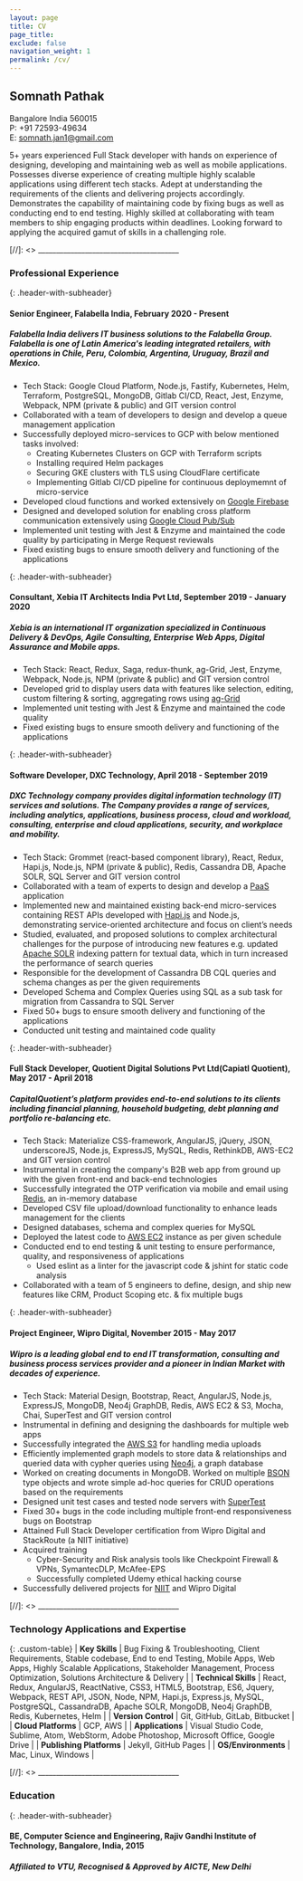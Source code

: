 ```yaml
---
layout: page
title: CV
page_title:
exclude: false
navigation_weight: 1
permalink: /cv/
---
```


<!-- [Download CV](/path/to/cv.pdf) -->

## Somnath Pathak

Bangalore India 560015  
P: +91 72593-49634  
E: somnath.jan1@gmail.com  

5+ years experienced Full Stack developer with hands on experience of designing, developing and maintaining web as well as mobile applications. Possesses diverse experience of creating multiple highly scalable applications using different tech stacks. Adept at understanding the requirements of the clients and delivering projects accordingly. Demonstrates the capability of maintaining code by fixing bugs as well as conducting end to end testing. Highly skilled at collaborating with team members to ship engaging products within deadlines. Looking forward to applying the acquired gamut of skills in a challenging role.

[//]: <> _______________________________________  

### Professional Experience

{: .header-with-subheader}
#### Senior Engineer, Falabella India, February 2020 - Present            
##### *Falabella India delivers IT business solutions to the Falabella Group. Falabella is one of Latin America's leading integrated retailers, with operations in Chile, Peru, Colombia, Argentina, Uruguay, Brazil and Mexico.*
+ Tech Stack: Google Cloud Platform, Node.js, Fastify, Kubernetes, Helm, Terraform, PostgreSQL, MongoDB, Gitlab CI/CD, React, Jest, Enzyme, Webpack, NPM (private & public) and GIT version control
+ Collaborated with a team of developers to design and develop a queue management application
+ Successfully deployed micro-services to GCP with below mentioned tasks involved:
    - Creating Kubernetes Clusters on GCP with Terraform scripts
    - Installing required Helm packages
    - Securing GKE clusters with TLS using CloudFlare certificate
    - Implementing Gitlab CI/CD pipeline for continuous deploymemnt of micro-service
+ Developed cloud functions and worked extensively on [Google Firebase](https://firebase.google.com/)
+ Designed and developed solution for enabling cross platform communication extensively using [Google Cloud Pub/Sub](https://cloud.google.com/pubsub/docs)
+ Implemented unit testing with Jest & Enzyme and maintained the code quality by participating in Merge Request reviewals
+ Fixed existing bugs to ensure smooth delivery and functioning of the applications

{: .header-with-subheader}
#### Consultant, Xebia IT Architects India Pvt Ltd, September 2019 - January 2020      
##### *Xebia is an international IT organization specialized in Continuous Delivery & DevOps, Agile Consulting, Enterprise Web Apps, Digital Assurance and Mobile apps.*
+ Tech Stack: React, Redux, Saga, redux-thunk, ag-Grid, Jest, Enzyme, Webpack, Node.js, NPM (private & public) and GIT version control
+ Developed grid to display users data with features like selection, editing, custom filtering & sorting, aggregating rows using [ag-Grid](https://www.ag-grid.com/)
+ Implemented unit testing with Jest & Enzyme and maintained the code quality
+ Fixed existing bugs to ensure smooth delivery and functioning of the applications

{: .header-with-subheader}
#### Software Developer, DXC Technology, April 2018 - September 2019        
##### *DXC Technology company provides digital information technology (IT) services and solutions. The Company provides a range of services, including analytics, applications, business process, cloud and workload, consulting, enterprise and cloud applications, security, and workplace and mobility.*
+ Tech Stack: Grommet (react-based component library), React, Redux, Hapi.js, Node.js, NPM (private & public), Redis, Cassandra DB, Apache SOLR, SQL Server and GIT version control
+ Collaborated with a team of experts to design and develop a [PaaS](https://en.wikipedia.org/wiki/Platform_as_a_service) application
+ Implemented new and maintained existing back-end micro-services containing REST APIs developed with [Hapi.js](https://hapi.dev/) and Node.js, demonstrating service-oriented architecture and focus on client’s needs
+ Studied, evaluated, and proposed solutions to complex architectural challenges for the purpose of introducing new features e.g. updated [Apache SOLR](https://lucene.apache.org/solr/) indexing pattern for textual data, which in turn increased the performance of search queries
+ Responsible for the development of Cassandra DB CQL queries and schema changes as per the given requirements
+ Developed Schema and Complex Queries using SQL as a sub task for migration from Cassandra to SQL Server
+ Fixed 50+ bugs to ensure smooth delivery and functioning of the applications
+ Conducted unit testing and maintained code quality

{: .header-with-subheader}
#### Full Stack Developer, Quotient Digital Solutions Pvt Ltd(Capiatl Quotient), May 2017 - April 2018          
##### *CapitalQuotient’s platform provides end-to-end solutions to its clients including financial planning, household budgeting, debt planning and portfolio re-balancing etc.*
+ Tech Stack: Materialize CSS-framework, AngularJS, jQuery, JSON, underscoreJS, Node.js, ExpressJS, MySQL, Redis, RethinkDB, AWS-EC2 and GIT version control
+ Instrumental in creating the company's B2B web app from ground up with the given front-end and back-end technologies
+ Successfully integrated the OTP verification via mobile and email using [Redis](https://redis.io/), an in-memory database
+ Developed CSV file upload/download functionality to enhance leads management for the clients
+ Designed databases, schema and complex queries for MySQL
+ Deployed the latest code to [AWS EC2](https://aws.amazon.com/ec2/) instance as per given schedule
+ Conducted end to end testing & unit testing to ensure performance, quality, and responsiveness of applications
    + Used eslint as a linter for the javascript code & jshint for static code analysis
+ Collaborated with a team of 5 engineers to define, design, and ship new features like CRM, Product Scoping etc. & fix multiple bugs

{: .header-with-subheader}
#### Project Engineer, Wipro Digital, November 2015 - May 2017            
##### *Wipro is a leading global end to end IT transformation, consulting and business process services provider and a pioneer in Indian Market with decades of experience.*
+ Tech Stack: Material Design, Bootstrap, React, AngularJS, Node.js, ExpressJS, MongoDB, Neo4j GraphDB, Redis, AWS EC2 & S3, Mocha, Chai, SuperTest and GIT version control
+ Instrumental in defining and designing the dashboards for multiple web apps
+ Successfully integrated the [AWS S3](https://aws.amazon.com/s3/) for handling media uploads
+ Efficiently implemented graph models to store data & relationships and queried data with cypher queries using [Neo4j](https://neo4j.com/), a graph database
+ Worked on creating documents in MongoDB. Worked on multiple [BSON](https://docs.mongodb.com/manual/reference/bson-types/) type objects and wrote simple ad-hoc queries for CRUD operations based on the requirements
+ Designed unit test cases and tested node servers with [SuperTest](https://github.com/visionmedia/supertest#readme)
+ Fixed 30+ bugs in the code including multiple front-end responsiveness bugs on Bootstrap
+ Attained Full Stack Developer certification from Wipro Digital and StackRoute (a NIIT initiative)
+ Acquired training
    + Cyber-Security and Risk analysis tools like Checkpoint Firewall & VPNs, SymantecDLP, McAfee-EPS
    + Successfully completed Udemy ethical hacking course
+ Successfully delivered projects for [NIIT](https://www.niit.com/india/) and Wipro Digital

[//]: <> _______________________________________ 

### Technology Applications and Expertise

{: .custom-table}
| **Key Skills** | Bug Fixing & Troubleshooting, Client Requirements, Stable codebase, End to end Testing, Mobile Apps, Web Apps, Highly Scalable Applications, Stakeholder Management, Process Optimization, Solutions Architecture & Delivery |
| **Technical Skills** | React, Redux, AngularJS, ReactNative, CSS3, HTML5, Bootstrap, ES6, Jquery, Webpack, REST API, JSON, Node, NPM, Hapi.js, Express.js, MySQL, PostgreSQL, CassandraDB, Apache SOLR, MongoDB, Neo4j GraphDB, Redis, Kubernetes, Helm |
| **Version Control** | Git, GitHub, GitLab, Bitbucket |
| **Cloud Platforms** | GCP, AWS |
| **Applications** | Visual Studio Code, Sublime, Atom, WebStorm, Adobe Photoshop, Microsoft Office, Google Drive |
| **Publishing Platforms** | Jekyll, GitHub Pages |
| **OS/Environments** | Mac, Linux, Windows |

[//]: <> _______________________________________ 

### Education

{: .header-with-subheader}
#### BE, Computer Science and Engineering, Rajiv Gandhi Institute of Technology, Bangalore, India, 2015  
##### *Affiliated to VTU, Recognised & Approved by AICTE, New Delhi*

